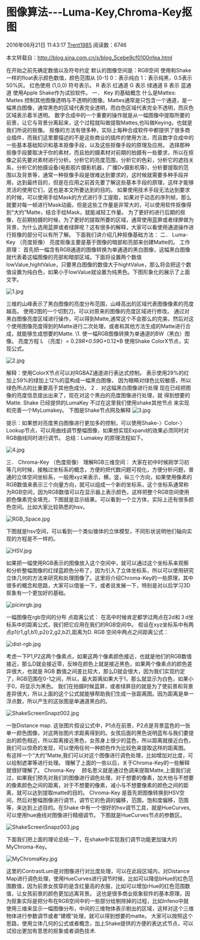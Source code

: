 # 图像算法---Luma-Key,Chroma-Key抠图

2016年06月21日 11:43:17 [Trent1985](https://me.csdn.net/Trent1985) 阅读数：6746



本文转载自：<http://blog.sina.com.cn/s/blog_5cebe9cf0100nfea.html>

在开始之前先确定数值以及符号约定
默认的图像空间是：RGB空间
使用和Shake一样的float表示颜色数值，颜色范围从 [0-1] 0：表示纯白 1：表示纯黑，0.5表示50%灰。
红色使用  (1,0,0) 符号表示。
R 表示 红通道
G 表示 绿通道
B 表示 蓝通道
使用Apple Shake作为试验软件。
一．          Key 的基础概念
什么是Mattes:
Mattes 控制其他图像透明与不透明的图像。Mattes通常是只包含一个通道，是一幅黑白图像，通常黑色的区域代表完全透明，而白色区域代表完全不透明，而灰色区域表示着半透明。
数字合成中的一个重要的操作就是从一幅图像中提取所要的前景，让它与背景分离起来，这个过程就叫做提取Mattes,也叫做Keying，也就是我们所说的抠像。
抠像的方法有很多种，实际上每种合成软件中都提供了很多商业插件，而我们这里要描述的不是这些商业的插件的使用方法，而且数字合成中的一些基本基础知识和基本抠像手段，以及这些抠像手段的原理及应用。
选择那种抠像手段要取决于你的素材，而且拍的摄素材对前期的拍摄有一些要求，所以在抠像之前先要对素材进行分析。分析它的亮度范围，分析它的色彩，分析它的遮挡关系，分析它的拍摄设备(电影胶片摄影机器，广播Dv摄影机等)，分析要提取的范围以及背景等，通常一种抠像手段是很难达到要求的，这时候就需要多种手段并用，达到最终目的，但是在应用之前首先要了解这些基本手段的原理，这样才能够灵活的使用它们，这也是本文所要达到的目的。
如果使用技术手段无法达到要求的时候，可以使用手绘Mask的方式进行手工提取，如果对于动态的序列帧，那么就要对每一帧进行Mask动画，但是这些工作量是非常大的，可以使用软件抠像得到“大约”Matte，结合手绘Mask，就能减轻工作量。
为了更好的进行后期的抠像，在前期拍摄的时候，为了更好的提取所要的区域，通常使用蓝屏或者绿屏做为背景，为什么选用蓝屏或者绿屏呢？这有很多的解释，大家可以看使用通道操作进行抠像的部分可以有所了解。
下面我们讲介绍几种抠像基础方法：
二．          Luma-Key （亮度抠像）
亮度抠像主要是基于图像的暗部和亮部来创建Matte的。
工作原理：
首先把一幅含有RGB通道的图像转换为单通道的黑白图像，这幅黑白图像就代表着这幅图像的亮部和暗部区域。下面将设置两个数值lowValue,hightValue，只要黑白图像的数值大于hightValue，那么将会把这个数值设置为纯白色，如果小于lowValue就设置为纯黑色。下图形象化的展示了上面文字。

![1.jpg](http://www.cnitblog.com/images/cnitblog_com/davidlew/cgimage/1.jpg)

 

 

 

三维的山峰表示了黑白图像的亮度分布范围，山峰高出的区域代表图像像素的亮度越高。
使用2图的一个切割刀，可以对原来的图像的亮度区域进行修改。
通过对黑白图像亮度区域进行操作，可以得到Matte,通常这个不会那么的完美，然后对这个使用图像亮度得到的Matte进行二次处理，或者和其他方法生成的Matte进行合成，就能够生成想要的Matte.
\1.     使一幅RGB图像转换为单通道的BW（黑白）图像。
亮度方程
L （亮度）= 0.29*R+0.59*G+0.12*B
使用Shake ColorX节点，实现公式。

![2.jpg](http://www.cnitblog.com/images/cnitblog_com/davidlew/cgimage/2.jpg)

 


解释：使用ColorX节点可以对RGBAZ通道进行表达式控制。
表示使用29%的红加上59%的绿加上12%的蓝构成一幅黑白图像，
因为眼睛对绿色比较敏感，所以绿色所占的比重要高于其他色成分。
    2 ．对这幅黑白图像进行处理
       现在已经把图像的亮度信息提出出来了，现在对这个黑白的亮度图像进行处理，就   得到想要的Matte.
       Shake 已经提供的LumaKey 不过在这里我们使用shake其他节点
       来实现和完善一个MyLumakey。
       下图是Shake节点网及解释
![3.jpg](http://www.cnitblog.com/images/cnitblog_com/davidlew/cgimage/3.jpg)

 

 

提示：如果想对亮度黑白图像进行更加多的控制，可以使用Shake-〉Color-〉Lookup节点，可以用曲线调节整幅图像，如果想实现Expand的效果必须同时对RGB曲线同时进行调节。
  总结：Lumakey 的原理流程如下。

![4.jpg](http://www.cnitblog.com/images/cnitblog_com/davidlew/cgimage/4.jpg)

三．          Chroma-Key （色度抠像）
理解RGB三维空间：
大家在初中时候刚学习初等几何时候，接触过坐标系的概念，方便的把代数问题可视化，方便分析问题，普通的立体空间坐标系，一般用xyz来表示，横，竖，纵三个方向，如果使用像素的RGB数值来表示三个向量方向，就可以组成一个新的坐标系，这个坐标系通常称为RGB空间，因为RGB数值可以在显示器上表示颜色，这样把整个RGB空间使用颜色像素完全填充，下图就是显示结果。可以看到一个立方体，实际上还有很多颜色空间。比如大家比较熟悉的hsv。

![RGB_Space.jpg](http://www.cnitblog.com/images/cnitblog_com/davidlew/cgimage/RGB_Space.jpg)

下图就是hsv空间，可以看到一个类似锥体的立体模型，不同形状说明他们轴向实现的方程是不一样的。

![HSV.jpg](http://www.cnitblog.com/images/cnitblog_com/davidlew/cgimage/HSV.jpg)

如果把一幅使用RGB表示的图像放入这个空间中，就可以通过这个坐标系来观察和分析整幅图像的红绿蓝颜色分布了，因为引入了立体坐标系，所以可以使用研究立体几何的方法来研究和处理图像了。这里将介绍Chroma-Key的一些原理，其中很多的概念和思路，大家可以借鉴一下，或者说发展一下，特别是对以后学习3D抠象有一个更加好的基础。

![picinrgb.jpg](http://www.cnitblog.com/images/cnitblog_com/davidlew/cgimage/picinrgb.jpg)

一幅图像在rgb空间的分布
点距离公式：
在高中时候肯定都学过两点在2d和３d坐标系中的距离公式，我们把它应用在我们的RGB空间中。
    假设在xyz坐标系中有两点p1(r1,g1,b1),p2(r2,g2,b2),距离为D.
RGB 空间中两点之间距离公式：

![dist-rgb.jpg](http://www.cnitblog.com/images/cnitblog_com/davidlew/cgimage/dist-rgb.jpg)

考虑一下P1,P2这两个像素点，如果这两个像素颜色接近，也就是他们的RGB数值接近，那么D就会接近零，反映在颜色上就是接近黑色，如果两个像素点的颜色差异很大，也就是
RGB 数值之间差比较大，那么D就会很大，因为我们实现约定了，RGB范围在0-1之间，所以，最大距离如果大于1，那么就显示为白色，如果小于0，将显示为黑色。
我们在拍摄时候蓝屏，或者绿屏目的就是为了使前景和背景差异很大，所以上面的这个公式就能够帮助我们生成一张距离图。因为距离是单一浮点数，所以产生的这张图是单通道黑白的。

![ShakeScreenSnapz002.jpg](http://www.cnitblog.com/images/cnitblog_com/davidlew/cgimage/ShakeScreenSnapz002.jpg)

一张Distance map.
这张图片假设公式中，P1点在前景，P2点是背景蓝色的一张单一颜色图像，对这两张图片求距离得到的。女孩后面的黑色说明蓝布与我们要提出的颜色相近，所以距离接近黑色，女孩身上很少的蓝色，所以距离就接近白色，我们可以惊奇的发现，可以使用任何一种颜色作为比较色来提取这样的距离图。
有这样一个“大约“Matte,我们可以对这个图像进行调色处理，比如增加对比度，可以绘制遮罩等进行处理。
理解了上面的一些以后，关于Chroma-Key的一些解释就很好理解了。
Chroma-Key 　顾名思义就是通过色调来提取Matte,上面我们说过，如果我们预先对我们的图像进行调色处理，对于想要的像素，加大他与不想要的像素颜色之间的距离，对于不想要的像素，减小与不想要像素的颜色之间的距离，就可以达到提取matte的目的。
Chroma-Key 是首先把图像转换到HSV空间，然后对整幅图像进行调节，调节它的色调的偏移，范围，饱和度偏移，范围等，来达到上述目的。在Shake  中有一个很好的hsv调节工具，就是HueCurves,可以使用hue曲线对图像进行精细调节。
下图就是HueCurves节点的参数区。

![ShakeScreenSnapz003.jpg](http://www.cnitblog.com/images/cnitblog_com/davidlew/cgimage/ShakeScreenSnapz003.jpg)

下面我们把上面的理论总结一下，在shake中实现我们调节功能更加强大的MyChroma-Key。

![MyChromaKey.jpg](http://www.cnitblog.com/images/cnitblog_com/davidlew/cgimage/MyChromaKey.jpg)

这里的ContrastLum是对图像进行对比度处理，可以在此段区域内，对Distance Map进行调色处理，使用HueCurves进行调节时候，比如可以降低bHue的红色范围数值，因为前景女孩穿的是含红量高的衣服，比如可以增加rHue的红色范围数值，让女孩前景的颜色更加远离背景。
这也是很多商业抠象软件的基本原理，因为抠象实际是把分布在RGB空间中的一些部分给剔除掉的过程，比如Infeno中就使用三维来显示一幅图像分布，中间的三维物体表示剔出的区域，这样对这个三维物体进行参数调节或者“建模“处理，就可以得到想要的matte。
大家可以按照这个思路，使用立体几何的公式或者概念，加上Shake提供的方便的表达式节点，可以试验出更加有意思的抠象或者调色技术.